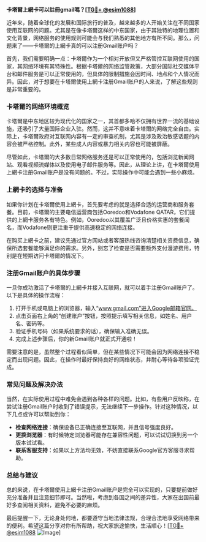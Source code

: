 **卡塔爾上網卡可以註冊gmail嗎？[[TG💪+ @esim1088](https://t.me/s/esim1088)]**

近年来，随着全球化的发展和国际旅行的普及，越来越多的人开始关注在不同国家使用互联网的问题。尤其是在像卡塔爾这样的中东国家，由于其独特的地理位置和文化背景，网络服务的使用规则可能会与我们熟悉的其他地方有所不同。那么，问题来了——卡塔爾的上網卡真的可以注册Gmail账户吗？

首先，我们需要明确一点：卡塔爾作为一个相对开放但又严格管控互联网使用的国家，其网络环境有其特殊性。根据卡塔爾的网络监管政策，大部分国际社交媒体平台和邮件服务是可以正常使用的，但具体的限制措施会因时间、地点和个人情况而异。因此，对于想要在卡塔爾使用上網卡注册Gmail账户的人来说，了解这些规则是非常重要的。

### **卡塔爾的网络环境概览**

卡塔爾是中东地区较为现代化的国家之一，其首都多哈不仅拥有世界一流的基础设施，还吸引了大量国际企业入驻。然而，这并不意味着卡塔爾的网络完全自由。实际上，卡塔爾政府对互联网内容有一定的审查机制，尤其是涉及政治敏感话题的内容会被严格控制。此外，某些成人内容或暴力相关内容也可能被屏蔽。

尽管如此，卡塔爾的大多数日常网络服务还是可以正常使用的，包括浏览新闻网站、观看视频流媒体以及使用电子邮件服务等。因此，从理论上讲，在卡塔爾使用上網卡注册Gmail账户是没有问题的。不过，实际操作中可能会遇到一些小麻烦。

### **上網卡的选择与准备**

如果你计划在卡塔爾使用上網卡，首先要考虑的就是选择合适的运营商和服务套餐。目前，卡塔爾的主要电信运营商包括Ooredoo和Vodafone QATAR，它们提供的上網卡服务各有特色。例如，Ooredoo以其覆盖广泛且价格实惠的套餐闻名，而Vodafone则更注重于提供高速稳定的网络连接。

在购买上網卡之前，建议先通过官方网站或者客服热线咨询清楚相关资费信息，确保所选套餐能够满足你的需求。另外，别忘了检查是否需要额外支付漫游费用，特别是在短期访问卡塔爾的情况下。

### **注册Gmail账户的具体步骤**

一旦你成功激活了卡塔爾的上網卡并接入互联网，就可以着手注册Gmail账户了。以下是具体的操作流程：

1. 打开手机或电脑上的浏览器，输入“www.gmail.com”进入Google邮箱官网。
2. 点击页面右上角的“创建账户”按钮，按照提示填写相关信息，如姓名、用户名、密码等。
3. 验证手机号码（如果系统要求的话），确保输入准确无误。
4. 完成上述步骤后，你的新Gmail账户就正式开通啦！

需要注意的是，虽然整个过程看似简单，但在某些情况下可能会因为网络连接不稳定而出现问题。因此，在操作时最好保持良好的网络状态，并耐心等待各项验证完成。

### **常见问题及解决办法**

当然，在实际使用过程中难免会遇到各种各样的问题。比如，有些用户反映称，在尝试注册Gmail账户时收到了错误提示，无法继续下一步操作。针对这种情况，以下几点或许可以帮助到你：

- **检查网络连接**：确保设备已正确连接至互联网，并且信号强度良好。
- **更换浏览器**：有时候特定浏览器可能存在兼容性问题，可以试试切换到另一个版本试试看。
- **联系客服支持**：如果以上方法均无效，不妨直接联系Google官方客服寻求帮助。

### **总结与建议**

总的来说，在卡塔爾使用上網卡注册Gmail账户是完全可以实现的，只要提前做好充分准备并且注意细节即可。当然啦，考虑到各国之间的差异性，大家在出国前最好多查阅相关资料，避免不必要的麻烦。

最后提醒一下，无论身处何地，都要遵守当地法律法规，合理合法地享受网络带来的便利。希望这篇分享对你有所帮助，祝大家旅途愉快，生活顺心！[[TG💪+ @esim1088](https://t.me/s/esim1088) ![Image](https://i.postimg.cc/4NQfJmqS/Snipaste-2025-05-13-00-14-12.png)]